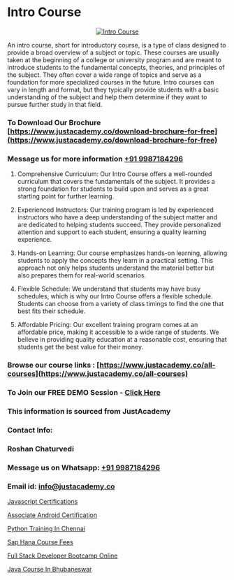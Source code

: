 # Intro Course

<p align="center">
  <a href="https://justacademy.co/course-detail/javascript-training">
    <img src="https://justacademy.co/storage2/course_image/1676636853_course_image.webp" alt="Intro Course">
  </a>
</p>


An intro course, short for introductory course, is a type of class designed to provide a broad overview of a subject or topic. These courses are usually taken at the beginning of a college or university program and are meant to introduce students to the fundamental concepts, theories, and principles of the subject. They often cover a wide range of topics and serve as a foundation for more specialized courses in the future. Intro courses can vary in length and format, but they typically provide students with a basic understanding of the subject and help them determine if they want to pursue further study in that field.
### To Download Our Brochure [https://www.justacademy.co/download-brochure-for-free](https://www.justacademy.co/download-brochure-for-free)
### Message us for more information [+91 9987184296](https://api.whatsapp.com/send?phone=919987184296)
1) Comprehensive Curriculum: Our Intro Course offers a well-rounded curriculum that covers the fundamentals of the subject. It provides a strong foundation for students to build upon and serves as a great starting point for further learning.

2) Experienced Instructors: Our training program is led by experienced instructors who have a deep understanding of the subject matter and are dedicated to helping students succeed. They provide personalized attention and support to each student, ensuring a quality learning experience.

3) Hands-on Learning: Our course emphasizes hands-on learning, allowing students to apply the concepts they learn in a practical setting. This approach not only helps students understand the material better but also prepares them for real-world scenarios.

4) Flexible Schedule: We understand that students may have busy schedules, which is why our Intro Course offers a flexible schedule. Students can choose from a variety of class timings to find the one that best fits their schedule.

5) Affordable Pricing: Our excellent training program comes at an affordable price, making it accessible to a wide range of students. We believe in providing quality education at a reasonable cost, ensuring that students get the best value for their money.

### Browse our course links : [https://www.justacademy.co/all-courses](https://www.justacademy.co/all-courses) 
### To Join our FREE DEMO Session - [Click Here](https://www.justacademy.co/register-for-course-demo)


### This information is sourced from JustAcademy
### Contact Info:
### Roshan Chaturvedi
### Message us on Whatsapp: [+91 9987184296](https://api.whatsapp.com/send?phone=919987184296)
### Email id: [info@justacademy.co](mailto:info@justacademy.co)
                
[Javascript Certifications](https://www.linkedin.com/pulse/javascript-certifications-justacademy-berlin-69bie?trackingId=OrhzFcyTmFEiSEKUKLNOtg%3D%3D&lipi=urn%3Ali%3Apage%3Ad_flagship3_company_admin%3B2Ab1xX3KS6Grq8yqy2i6kQ%3D%3D)

[Associate Android Certification](https://www.linkedin.com/pulse/associate-android-certification-justacademy-bay-area-il9pf/)

[Python Training In Chennai](https://medium.com/@sagarawat89/python-training-in-chennai-c882be50f21c)

[Sap Hana Course Fees](https://medium.com/@kamblerajas684/sap-hana-course-fees-2b8d04184929)

[Full Stack Developer Bootcamp Online](https://justacademyin.github.io/justacademy/full-stack-developer-bootcamp-online)

[Java Course In Bhubaneswar](https://justacademyin.github.io/justacademy/java-course-in-bhubaneswar)

